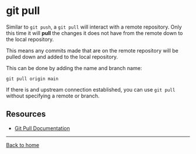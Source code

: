 # git pull

Similar to `git push`, a `git pull` will interact with a remote repository. Only this time it will **pull** the changes it does not have from the remote down to the local repository.

This means any commits made that are on the remote repository will be pulled down and added to the local repository.

This can be done by adding the name and branch name:
```
git pull origin main
```

If there is and upstream connection established, you can use `git pull` without specifying a remote or branch.

## Resources

- [Git Pull Documentation](https://git-scm.com/docs/git-pull)

---
[Back to home](../README.md)